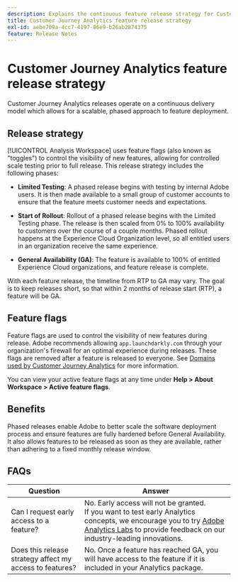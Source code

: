 ```yaml
---
description: Explains the continuous feature release strategy for Customer Journey Analytics
title: Customer Journey Analytics feature release strategy
exl-id: aebe709a-4cc7-4197-86e9-b26ab2874375
feature: Release Notes
---
```

# Customer Journey Analytics feature release strategy

Customer Journey Analytics releases operate on a continuous delivery model which allows for a scalable, phased approach to feature deployment.

## Release strategy

[!UICONTROL Analysis Workspace] uses feature flags (also known as "toggles") to control the visibility of new features, allowing for controlled scale testing prior to full release. This release strategy includes the following phases:

* **Limited Testing**: A phased release begins with testing by internal Adobe users. It is then made available to a small group of customer accounts to ensure that the feature meets customer needs and expectations. 

* **Start of Rollout**: Rollout of a phased release begins with the Limited Testing phase. The release is then scaled from 0% to 100% availability to customers over the course of a couple months. Phased rollout happens at the Experience Cloud Organization level, so all entitled users in an organization receive the same experience.

* **General Availability (GA)**: The feature is available to 100% of entitled Experience Cloud organizations, and feature release is complete.

With each feature release, the timeline from RTP to GA may vary. The goal is to keep releases short, so that within 2 months of release start (RTP), a feature will be GA.

## Feature flags

Feature flags are used to control the visibility of new features during release. Adobe recommends allowing `app.launchdarkly.com` through your organization's firewall for an optimal experience during releases. These flags are removed after a feature is released to everyone. See [Domains used by Customer Journey Analytics](../technotes/domains.md) for more information.

You can view your active feature flags at any time under **Help > About Workspace > Active feature flags**.

## Benefits

Phased releases enable Adobe to better scale the software deployment process and ensure features are fully hardened before General Availability. It also allows features to be released as soon as they are available, rather than adhering to a fixed monthly release window.

## FAQs

| Question | Answer |
| --- | --- |
| Can I request early access to a feature? | No. Early access will not be granted.<br>If you want to test early Analytics concepts, we encourage you to try [Adobe Analytics Labs](https://experienceleague.adobe.com/docs/analytics/analyze/labs.html) to provide feedback on our industry-leading innovations. |
| Does this release strategy affect my access to features? | No. Once a feature has reached GA, you will have access to the feature if it is included in your Analytics package. |

